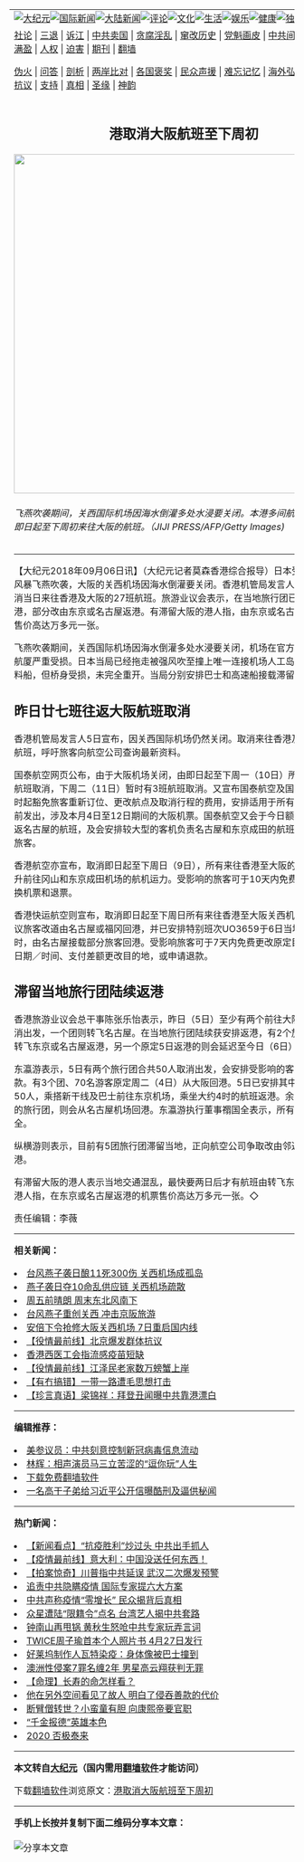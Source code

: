 <a name="1" id="1" target="_blank"></a><span id="1"></span>
<table align=center border="0"><tr><td colspan="2" VALIGN=TOP><a href="https://github.com/tiprjf3222/djy/blob/master/gb/nsc413.md#1"><img src="https://raw.githubusercontent.com/tiprjf3222/www/master/t/djy/1.jpg" title="大纪元"></a><a href="https://github.com/tiprjf3222/djy/blob/master/gb/n24hr.md#1"><img src="https://raw.githubusercontent.com/tiprjf3222/www/master/t/djy/3.jpg" title="国际新闻"></a><a href="https://github.com/tiprjf3222/djy/blob/master/gb/nsc413.md#1"><img src="https://raw.githubusercontent.com/tiprjf3222/www/master/t/djy/4.jpg" title="大陆新闻"></a><a href="https://github.com/tiprjf3222/djy/blob/master/gb/news392.md#1"><img src="https://raw.githubusercontent.com/tiprjf3222/www/master/t/djy/5.jpg" title="评论"></a><a href="https://github.com/tiprjf3222/djy/blob/master/gb/news2007.md#1"><img src="https://raw.githubusercontent.com/tiprjf3222/www/master/t/djy/6.jpg" title="文化"></a><a href="https://github.com/tiprjf3222/djy/blob/master/gb/news2008.md#1"><img src="https://raw.githubusercontent.com/tiprjf3222/www/master/t/djy/7.jpg" title="生活"></a><a href="https://github.com/tiprjf3222/djy/blob/master/gb/ncyule.md#1"><img src="https://raw.githubusercontent.com/tiprjf3222/www/master/t/djy/8.jpg" title="娱乐"></a><a href="https://github.com/tiprjf3222/djy/blob/master/gb/nsc1002.md#1"><img src="https://raw.githubusercontent.com/tiprjf3222/www/master/t/djy/9.jpg" title="健康"><a href="https://github.com/tiprjf3222/djy/blob/master/gb/nf6092.md#1"><img src="https://raw.githubusercontent.com/tiprjf3222/www/master/t/djy/10a.jpg" title="独家"></a><a href="https://github.com/tiprjf3222/djy/blob/master/gb/nf4514.md#1"><img src="https://raw.githubusercontent.com/tiprjf3222/www/master/t/djy/12a.jpg" title="头条"></a></td></tr>
<tr><td colspan="2" VALIGN=TOP><a target="_blank" href="https://github.com/tiprjf3222/djy/blob/master/gb/9p.md#1">社论</a> | <a target="_blank" href="https://github.com/tiprjf3222/djy/blob/master/gb/nf5657.md#1">三退</a> | <a target="_blank" href="https://github.com/tiprjf3222/djy/blob/master/gb/nf6124.md#1">诉江</a> | <a target="_blank" href="https://github.com/tiprjf3222/djy/blob/master/gb/nf1176117.md#1">中共卖国</a> | <a target="_blank" href="https://github.com/tiprjf3222/djy/blob/master/gb/nf5773.md#1">贪腐淫乱</a> | <a target="_blank" href="https://github.com/tiprjf3222/djy/blob/master/gb/nf1176115.md#1">窜改历史</a> | <a target="_blank" href="https://github.com/tiprjf3222/djy/blob/master/gb/nf1176107.md#1">党魁画皮</a> | <a target="_blank" href="https://github.com/tiprjf3222/djy/blob/master/gb/nf1320400.md#1">中共间谍</a> | <a target="_blank" href="https://github.com/tiprjf3222/djy/blob/master/gb/nf1176114.md#1">破坏传统</a> | <a target="_blank" href="https://github.com/tiprjf3222/ntdtv/blob/master/gb/prog447_1.md#1">恶贯满盈</a> | <a target="_blank" href="https://github.com/tiprjf3222/djy/blob/master/gb/ncid278.md#1">人权</a> | <a target="_blank" href="https://github.com/tiprjf3222/djy/blob/master/gb/nf1176111.md#1">迫害</a> | <a target="_blank" href="https://gitlab.com/szzdlab/mh-qikan/blob/master/README.md#1">期刊</a> | <a target="_blank" href="https://github.com/tiprjf3222/www/blob/master/README.md?zsrh#8">翻墙</a></p><p><a target="_blank" href="https://github.com/tiprjf3222/djy/blob/master/gb/nf5562.md#1">伪火</a> | <a target="_blank" href="https://github.com/tiprjf3222/djy/blob/master/gb/nf4378.md#1">问答</a> | <a target="_blank" href="https://github.com/tiprjf3222/djy/blob/master/gb/nf5792.md#1">剖析</a> | <a target="_blank" href="https://github.com/tiprjf3222/djy/blob/master/gb/nf5735.md#1">两岸比对</a> | <a target="_blank" href="https://github.com/tiprjf3222/djy/blob/master/gb/nf6119.md#1">各国褒奖</a> | <a target="_blank" href="https://github.com/tiprjf3222/djy/blob/master/gb/nf6120.md#1">民众声援</a> | <a target="_blank" href="https://github.com/tiprjf3222/djy/blob/master/gb/nf1188594.md#1">难忘记忆</a> | <a target="_blank" href="https://github.com/tiprjf3222/djy/blob/master/gb/nf3180.md#1">海外弘传</a> | <a target="_blank" href="https://github.com/tiprjf3222/djy/blob/master/gb/nf5410.md#1">万人上访</a> | <a target="_blank" href="https://github.com/tiprjf3222/ntdtv/blob/master/gb/prog1530_1.md#1">和平抗议</a> | <a target="_blank" href="https://github.com/tiprjf3222/djy/blob/master/gb/nf4386.md#1">支持</a> | <a target="_blank" href="https://github.com/tiprjf3222/djy/blob/master/gb/nf4389.md#1">真相</a> | <a target="_blank" href="https://github.com/tiprjf3222/djy/blob/master/gb/nf5790.md#1">圣缘</a> | <a target="_blank" href="https://github.com/tiprjf3222/djy/blob/master/gb/nf4786.md#1">神韵</a></td></tr>
<tr><td VALIGN=TOP width="626"><h2 align=center>港取消大阪航班至下周初</h2>
<img width="600" src="https://i.epochtimes.com/assets/uploads/2018/09/20180905-HUAMING-HONGKONG-03-600x400.jpg" />
<h6>飞燕吹袭期间，关西国际机场因海水倒灌多处水浸要关闭。本港多间航空公司取消由即日起至下周初来往大阪的航班。（JIJI PRESS/AFP/Getty Images)
</h6>
<hr>
<p>【大纪元2018年09月06日讯】（大纪元记者莫森香港综合报导）日本受25年来最强风暴飞燕吹袭，<ahref="https://github.com/tiprjf3222/djy/blob/master/gb/tag/%E5%A4%A7%E9%98%AA.md#1">大阪</a>的<ahref="https://github.com/tiprjf3222/djy/blob/master/gb/tag/%E5%85%B3%E8%A5%BF%E6%9C%BA%E5%9C%BA.md#1">关西机场</a>因海水倒灌要关闭。香港机管局发言人5日宣布，取消当日来往香港及<ahref="https://github.com/tiprjf3222/djy/blob/master/gb/tag/%E5%A4%A7%E9%98%AA.md#1">大阪</a>的27班航班。旅游业议会表示，在当地旅行团已陆续安排返港，部分改由东京或名古屋返港。有滞留大阪的港人指，由东京或名古屋返港的机票售价高达万多元一张。</p>
<p>飞燕吹袭期间，关西国际机场因海水倒灌多处水浸要关闭，机场在官方网页说，一号航厦严重受损。日本当局已经拖走被强风吹至撞上唯一连接机场人工岛的路道桥的燃料船，但桥身受损，未完全重开。当局分别安排巴士和高速船接载滞留旅客。</p>
<h2>昨日廿七班往返大阪航班取消</h2>
<p>香港机管局发言人5日宣布，因关西国际机场仍然关闭。取消来往香港及大阪的27班航班，呼吁旅客向<ahref="https://github.com/tiprjf3222/djy/blob/master/gb/tag/%E8%88%AA%E7%A9%BA%E5%85%AC%E5%8F%B8.md#1">航空公司</a>查询最新资料。</p>
<p>国泰航空网页公布，由于大阪机场关闭，由即日起至下周一（10日）所有来往大阪的航班取消，下周二（11日）暂时有3班航班取消。又宣布国泰航空及国泰港龙航空即时起豁免旅客重新订位、更改航点及取消行程的费用，安排适用于所有本月4日或以前发出，涉及本月4日至12日期间的大阪机票。国泰航空又会于今日额外加开一班往返名古屋的航班，及会安排较大型的客机负责名古屋和东京成田的航班，以疏散滞留旅客。</p>
<p>香港航空亦宣布，取消即日起至下周日（9日），所有来往香港至大阪的航班。并会提升前往冈山和东京成田机场的航机运力。受影响的旅客可于10天内免费更改座位、更换机票和退票。</p>
<p>香港快运航空则宣布，取消即日起至下周日所有来往香港至大阪<ahref="https://github.com/tiprjf3222/djy/blob/master/gb/tag/%E5%85%B3%E8%A5%BF%E6%9C%BA%E5%9C%BA.md#1">关西机场</a>的航班。建议旅客改道由名古屋或福冈回港，并已安排特别班次UO3659于6日当地时间下午4时，由名古屋接载部分旅客回港。受影响旅客可于7天内免费更改原定目的地的出发日期／时间、支付差额更改目的地，或申请退款。</p>
<h2>滞留当地旅行团陆续返港</h2>
<p><ahref="https://github.com/tiprjf3222/djy/blob/master/gb/tag/%E9%A6%99%E6%B8%AF%E6%97%85%E6%B8%B8%E4%B8%9A%E8%AE%AE%E4%BC%9A.md#1">香港旅游业议会</a>总干事陈张乐怡表示，昨日（5日）至少有两个前往大阪的旅行团取消出发，一个团则转飞名古屋。在当地旅行团陆续获安排返港，有2个旅行团在昨日转飞东京或名古屋返港，另一个原定5日返港的则会延迟至今日（6日）由东京返港。</p>
<p>东瀛游表示，5日有两个旅行团合共50人取消出发，会安排受影响的客人转团或退款。有3个团、70名游客原定周二（4日）从大阪回港。5日已安排其中两个团、共约50人，乘搭新干线及巴士前往东京机场，乘坐大约4时的航班返港。余下一个约20人的旅行团，则会从名古屋机场回港。东瀛游执行董事禤国全表示，所有团友都非常安全。</p>
<p>纵横游则表示，目前有5团旅行团滞留当地，正向<ahref="https://github.com/tiprjf3222/djy/blob/master/gb/tag/%E8%88%AA%E7%A9%BA%E5%85%AC%E5%8F%B8.md#1">航空公司</a>争取改由邻近机场转飞返港。</p>
<p>有滞留大阪的港人表示当地交通混乱，最快要两日后才有航班由转飞东京返港。亦有港人指，在东京或名古屋返港的机票售价高达万多元一张。◇</p>
<p>责任编辑：李薇</p>

<hr>


<strong>相关新闻：</strong>
<li><a href="https://github.com/tiprjf3222/djy/blob/master/gb/18/9/4/n10690850.md#1">台风燕子袭日酿11死300伤 关西机场成孤岛</a></li>
<li><a href="https://github.com/tiprjf3222/djy/blob/master/gb/18/9/5/n10691709.md#1">燕子袭日夺10命乱供应链 关西机场疏散</a></li>
<li><a href="https://github.com/tiprjf3222/djy/blob/master/gb/18/9/5/n10692390.md#1">周五前晴朗 周末东北风南下</a></li>
<li><a href="https://github.com/tiprjf3222/djy/blob/master/gb/18/9/5/n10692417.md#1">台风燕子重创关西 冲击京阪旅游</a></li>
<li><a href="https://github.com/tiprjf3222/djy/blob/master/gb/18/9/6/n10694059.md#1">安倍下令抢修大阪关西机场 7日重启国内线</a></li>
<li><a href="https://github.com/tiprjf3222/djy/blob/master/gb/20/10/20/n12489864.md#1">【役情最前线】北京爆发群体抗议</a></li>
<li><a href="https://github.com/tiprjf3222/djy/blob/master/gb/20/10/20/n12487794.md#1">香港西医工会指流感疫苗短缺</a></li>
<li><a href="https://github.com/tiprjf3222/djy/blob/master/gb/20/10/19/n12487200.md#1">【役情最前线】江泽民老家数万螃蟹上岸</a></li>
<li><a href="https://github.com/tiprjf3222/djy/blob/master/gb/20/10/19/n12487059.md#1">【有冇搞错】一带一路遭毛思想打击</a></li>
<li><a href="https://github.com/tiprjf3222/djy/blob/master/gb/20/10/19/n12486847.md#1">【珍言真语】梁锦祥：拜登丑闻曝中共靠港漂白</a></li>
<hr>


<strong>编辑推荐：</strong>
<li><a href="https://github.com/onzhi266/djy/blob/master/gb/20/2/22/n11887949.md#1">美参议员：中共刻意控制新冠病毒信息流动</a></li>
<li><a href="https://github.com/tsiac2612/djy/blob/master/gb/17/12/30/n10009267.md#1" target="_blank">林辉：相声演员马三立苦涩的“逗你玩”人生</a></li><li><a href="https://github.com/tiprjf3222/www/blob/master/README.md?dfh#1" target="_blank">下载免费翻墙软件</a></li><li><a href="https://github.com/tsiac2612/djy/blob/master/gb/13/1/28/n3787288.md#1" target="_blank">一名高干子弟给习近平公开信曝酷刑及逼供秘闻</a></li>
<hr>

<strong>热门新闻：</strong>
<li><a href="https://github.com/zguxvm3650/djy/blob/master/gb/20/3/20/n11959110.md#1">【新闻看点】“抗疫胜利”炒过头 中共出手抓人</a></li>
<li><a href="https://github.com/zguxvm3650/djy/blob/master/gb/20/3/20/n11959398.md#1">【疫情最前线】意大利：中国没送任何东西！</a></li>
<li><a href="https://github.com/zguxvm3650/djy/blob/master/gb/20/3/21/n11960123.md#1">【拍案惊奇】川普指中共延误 武汉二次爆发预警</a></li>
<li><a href="https://github.com/zguxvm3650/djy/blob/master/gb/20/3/21/n11961699.md#1">追责中共隐瞒疫情 国际专家提六大方案</a></li>
<li><a href="https://github.com/zguxvm3650/djy/blob/master/gb/20/3/21/n11960837.md#1">中共声称疫情“零增长” 民众揭背后真相</a></li>
<li><a href="https://github.com/zguxvm3650/djy/blob/master/gb/20/3/20/n11959416.md#1">众星遭陆“限籍令”点名 台湾艺人揭中共套路</a></li>
<li><a href="https://github.com/zguxvm3650/djy/blob/master/gb/20/3/19/n11955678.md#1">钟南山再甩锅 黄秋生怒呛中共专家玩弄言词</a></li>
<li><a href="https://github.com/zguxvm3650/djy/blob/master/gb/20/3/20/n11958206.md#1">TWICE周子瑜首本个人照片书 4月27日发行</a></li>
<li><a href="https://github.com/zguxvm3650/djy/blob/master/gb/20/3/21/n11962008.md#1">好莱坞制作人瓦特染疫：身体像被巴士撞到</a></li>
<li><a href="https://github.com/zguxvm3650/djy/blob/master/gb/20/3/19/n11955332.md#1">澳洲性侵案7罪名缠2年 男星高云翔获判无罪</a></li>
<li><a href="https://github.com/zguxvm3650/djy/blob/master/gb/20/3/2/n11909598.md#1">【命理】长寿的命怎样看？</a></li>
<li><a href="https://github.com/zguxvm3650/djy/blob/master/gb/20/3/13/n11938995.md#1">他在另外空间看见了故人 明白了侵吞善款的代价</a></li>
<li><a href="https://github.com/zguxvm3650/djy/blob/master/gb/20/3/11/n11933384.md#1">断臂僧转世？小蛮童有胆 向康熙帝要官职</a></li>
<li><a href="https://github.com/zguxvm3650/djy/blob/master/gb/20/3/13/n11938981.md#1">“千金报德”英雄本色</a></li>
<li><a href="https://github.com/zguxvm3650/djy/blob/master/gb/20/3/17/n11945807.md#1">2020 否极泰来</a></li>
<hr>

<strong>本文转自<a href="https://www.epochtimes.com">大纪元</a>（国内需用<a href="https://github.com/tiprjf3222/www/blob/master/README.md#8">翻墙软件</a>才能访问）</strong><p>下载<a href="https://github.com/tiprjf3222/www/blob/master/README.md#8">翻墙软件</a>浏览原文：<a href="https://www.epochtimes.com/gb/18/9/6/n10693877.htm">港取消大阪航班至下周初</a></p><hr>

<strong>手机上长按并复制下面二维码分享本文章：</strong><br><br><img src="https://chart.apis.google.com/chart?cht=qr&chs=240x240&choe=UTF-8&chld=M|2&chl=https://github.com/tiprjf3222/djy/blob/master/gb/18/9/6/n10693877.md%231" title="分享本文章"></td><td VALIGN=TOP><a href="https://github.com/tiprjf3222/djy/blob/master/gb/16/1/21/n4622075.md?dfh#1" target="_blank"><img src="https://raw.githubusercontent.com/tiprjf3222/djy/master/gb/300/wei-f1.jpg" title="中共的伪火骗局"  alt="中共的伪火骗局"></a><br><a href="https://github.com/tiprjf3222/www/blob/master/README.md?dfh#9" target="_blank"><img src="https://raw.githubusercontent.com/tiprjf3222/djy/master/gb/300/yong-h.jpg" title="永恒的见证"  alt="永恒的见证"></a><br><a href="https://github.com/tiprjf3222/djy/blob/master/gb/13/9/29/n3974789.md?dfh#1" target="_blank"><img src="https://raw.githubusercontent.com/tiprjf3222/djy/master/gb/300/shang-lnz.jpg" title="善良女子被中共投男牢"  alt="善良女子被中共投男牢"></a><br><a href="https://github.com/tiprjf3222/djy/blob/master/gb/16/3/16/n4663449.md?dfh#1" target="_blank"><img src="https://raw.githubusercontent.com/tiprjf3222/djy/master/gb/300/huo-z3.jpg" title="警卫目击活摘器官"  alt="警卫目击活摘器官"></a><br><a href="https://github.com/tiprjf3222/djy/blob/master/gb/16/8/7/n8177641.md?dfh#1" target="_blank"><img src="https://raw.githubusercontent.com/tiprjf3222/djy/master/gb/300/huo-z4.jpg" title="证人描述活摘恐怖"  alt="证人描述活摘恐怖"></a><br><a href="https://github.com/tiprjf3222/djy/blob/master/gb/10/4/19/n2881569.md?dfh#1" target="_blank"><img src="https://raw.githubusercontent.com/tiprjf3222/djy/master/gb/300/huo-z1.jpg" title="揭开活摘器官黑幕"  alt="揭开活摘器官黑幕"></a><br><a href="https://github.com/tiprjf3222/djy/blob/master/gb/10/11/7/n3077476.md?dfh#1" target="_blank"><img src="https://raw.githubusercontent.com/tiprjf3222/djy/master/gb/300/ma-ks.jpg" title="马克思的成魔之路"  alt="马克思的成魔之路"></a><br><a href="https://github.com/tiprjf3222/djy/blob/master/gb/14/6/9/n4173977.md?dfh#1" target="_blank"><img src="https://raw.githubusercontent.com/tiprjf3222/djy/master/gb/300/chang-zs.jpg" title="藏字石 蕴天机"  alt="藏字石 蕴天机"></a><br><a href="https://github.com/tiprjf3222/djy/blob/master/gb/18/5/10/n10381511.md?dfh#1" target="_blank"><img src="https://raw.githubusercontent.com/tiprjf3222/djy/master/gb/300/st1.jpg" title="关注3亿人三退"  alt="关注3亿人三退"></a><br><a href="https://github.com/tiprjf3222/djy/blob/master/gb/18/3/21/n10237682.md?dfh#1" target="_blank"><img src="https://raw.githubusercontent.com/tiprjf3222/djy/master/gb/300/jie-t.jpg" title="解体中共复兴中华"  alt="解体中共复兴中华"></a><br><a href="https://github.com/tiprjf3222/djy/blob/master/gb/9/2/9/n2422991.md?dfh#1" target="_blank"><img src="https://raw.githubusercontent.com/tiprjf3222/djy/master/gb/300/gao-zs.jpg" title="中共迫害良心律师"  alt="中共迫害良心律师"></a><br><a href="https://github.com/tiprjf3222/djy/blob/master/gb/18/12/9/n10900044.md?dfh#1" target="_blank"><img src="https://raw.githubusercontent.com/tiprjf3222/djy/master/gb/300/sj1.jpg" title="303万人举报江泽民"  alt="303万人举报江泽民"></a><br><a href="https://github.com/tiprjf3222/djy/blob/master/gb/18/8/28/n10672014.md?dfh#1" target="_blank"><img src="https://raw.githubusercontent.com/tiprjf3222/djy/master/gb/300/sj2.jpg" title="这些官员为何起诉江泽民"  alt="这些官员为何起诉江泽民"></a><br><a href="https://github.com/tiprjf3222/djy/blob/master/gb/8/12/18/n2367165.md?dfh#1" target="_blank"><img src="https://raw.githubusercontent.com/tiprjf3222/djy/master/gb/300/liangan.jpg" title="海峡两岸的强烈对比"  alt="海峡两岸的强烈对比"></a><br><a href="https://github.com/tiprjf3222/djy/blob/master/gb/15/12/10/n4593139.md?dfh#1" target="_blank"><img src="https://raw.githubusercontent.com/tiprjf3222/djy/master/gb/300/jia-ndzl.jpg" title="加拿大总理的贺信"  alt="加拿大总理的贺信"></a><br><a href="https://github.com/tiprjf3222/djy/blob/master/gb/11/6/17/n3289382.md?dfh#1" target="_blank"><img src="https://raw.githubusercontent.com/tiprjf3222/djy/master/gb/300/xiao-wd.jpg" title="探寻真相兼听则明"  alt="探寻真相兼听则明"></a><br><a href="https://github.com/tiprjf3222/djy/blob/master/gb/18/10/27/n10812623.md?dfh#1" target="_blank"><img src="https://raw.githubusercontent.com/tiprjf3222/djy/master/gb/300/yindu.jpg" title="印度媒体报道东方"  alt="印度媒体报道东方"></a><br><a href="https://github.com/tiprjf3222/djy/blob/master/gb/18/6/9/n10469652.md?dfh#1" target="_blank"><img src="https://raw.githubusercontent.com/tiprjf3222/djy/master/gb/300/xie-j.jpg" title="不一样的海外校园"  alt="不一样的海外校园"></a><br><a href="https://github.com/tiprjf3222/djy/blob/master/gb/7/4/5/n1669415.md?dfh#1" target="_blank"><img src="https://raw.githubusercontent.com/tiprjf3222/djy/master/gb/300/li-up.jpg" title="从大师到徒弟的传奇"  alt="从大师到徒弟的传奇"></a><br><a href="https://github.com/tiprjf3222/djy/blob/master/gb/17/5/26/n9191512.md?dfh#1" target="_blank"><img src="https://raw.githubusercontent.com/tiprjf3222/djy/master/gb/300/zfl2.jpg" title="亿万人与东方一本奇书"  alt="亿万人与东方一本奇书"></a><br><a href="https://github.com/tiprjf3222/djy/blob/master/gb/13/11/27/n4020290.md?dfh#1" target="_blank"><img src="https://raw.githubusercontent.com/tiprjf3222/djy/master/gb/300/zhen-h.jpg" title="大陆见不到的震撼场面"  alt="大陆见不到的震撼场面"></a><br><a href="https://github.com/tiprjf3222/djy/blob/master/gb/15/7/17/n4482910.md?dfh#1" target="_blank"><img src="https://raw.githubusercontent.com/tiprjf3222/djy/master/gb/300/dalu-sk.jpg" title="人心向善 大陆当初盛况"  alt="人心向善 大陆当初盛况"></a><br><a href="https://github.com/tiprjf3222/djy/blob/master/gb/19/1/5/n10955468.md?dfh#1" target="_blank"><img src="https://raw.githubusercontent.com/tiprjf3222/djy/master/gb/300/zfl1.jpg" title="追寻真理 这书讲什么"  alt="追寻真理 这书讲什么"></a><br><a href="https://github.com/tiprjf3222/www/blob/master/README.md?dfh#1" target="_blank"><img src="https://raw.githubusercontent.com/tiprjf3222/djy/master/gb/300/fq1.jpg" title="下载免费翻墙软件"  alt="下载免费翻墙软件"></a><br></td></tr></table>
